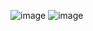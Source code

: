 ![image](https://user-images.githubusercontent.com/71073152/166114321-3077281c-6825-41a5-99bb-ad0c93612552.png)
![image](https://user-images.githubusercontent.com/71073152/166114327-234fa54d-7432-4923-9121-9e913755f368.png)
